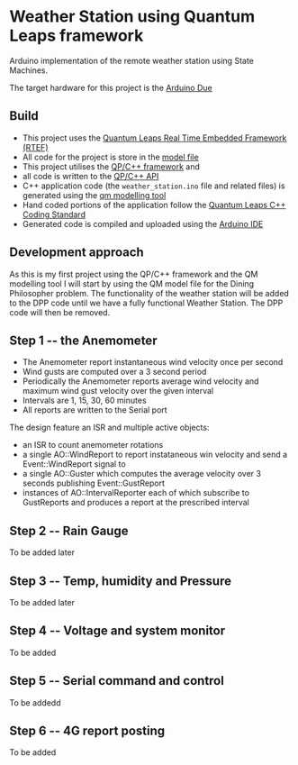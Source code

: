 # Weather Station using Quantum Leaps framework
 
Arduino implementation of the remote weather station using State Machines.

The target hardware for this project is the [Arduino Due](https://core-electronics.com.au/arduino-due.html)

## Build

* This project uses the [Quantum Leaps Real Time Embedded Framework (RTEF)](https://www.state-machine.com/products/qp)
* All code for the project is store in the [model file](./weather_station.qm)
* This project utilises the [QP/C++ framework](https://www.state-machine.com/qpcpp/index.html) and 
* all code is written to the [QP/C++ API](https://www.state-machine.com/qpcpp/api.html)
* C++ application code (the ``weather_station.ino`` file and related files) is generated using the [qm modelling tool](https://www.state-machine.com/products/qm/)
* Hand coded portions of the application follow the [Quantum Leaps C++ Coding Standard](https://www.state-machine.com/doc/AN_QL_Coding_Standard.pdf)
* Generated code is compiled and uploaded using the [Arduino IDE](https://www.arduino.cc/en/software)

## Development approach

As this is my first project using the QP/C++ framework and the QM modelling tool I will start by using the QM model
file for the Dining Philosopher problem. The functionality of the weather station will be added to the DPP code
until we have a fully functional Weather Station. The DPP code will then be removed.

## Step 1 -- the Anemometer

* The Anemometer report instantaneous wind velocity once per second
* Wind gusts are computed over a 3 second period
* Periodically the Anemometer reports average wind velocity and maximum wind gust velocity over the given interval
* Intervals are 1, 15, 30, 60 minutes
* All reports are written to the Serial port

The design feature an ISR and multiple active objects:

* an ISR to count anemometer rotations
* a single AO::WindReport to report instataneous win velocity and send a Event::WindReport signal to
* a single AO::Guster which computes the average velocity over 3 seconds publishing Event::GustReport 
* instances of AO::IntervalReporter each of which subscribe to GustReports and produces a report at the prescribed interval

## Step 2 -- Rain Gauge 

To be added later

## Step 3 -- Temp, humidity and Pressure

To be added later

## Step 4 -- Voltage and system monitor

To be added

## Step 5 -- Serial command and control

To be addedd

## Step 6 -- 4G report posting

To be added
 
